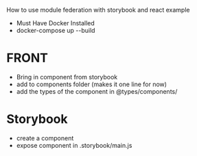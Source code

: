 How to use module federation with storybook and react example

- Must Have Docker Installed
- docker-compose up --build

# FRONT

- Bring in component from storybook
- add to components folder (makes it one line for now)
- add the types of the component in @types/components/

# Storybook

- create a component
- expose component in .storybook/main.js
